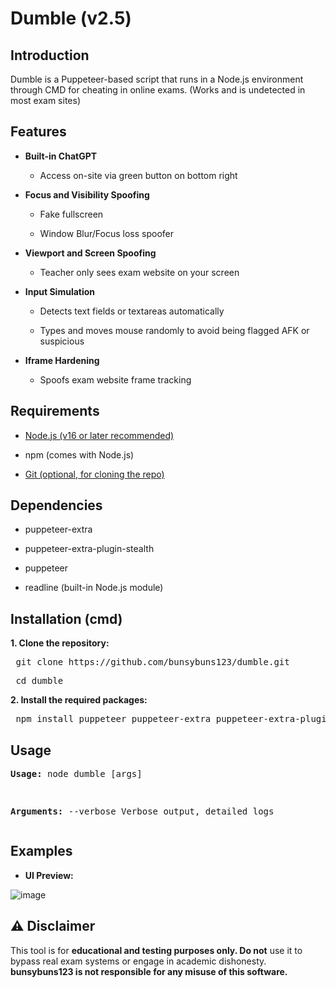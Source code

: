 # Dumble (v2.5)

## Introduction
Dumble is a Puppeteer-based script that runs in a Node.js environment through CMD for cheating in online exams. (Works and is undetected in most exam sites)

## Features

- **Built-in ChatGPT**

    - Access on-site via green button on bottom right

- **Focus and Visibility Spoofing**

  - Fake fullscreen

  - Window Blur/Focus loss spoofer

- **Viewport and Screen Spoofing**

  - Teacher only sees exam website on your screen

- **Input Simulation**

  - Detects text fields or textareas automatically

  - Types and moves mouse randomly to avoid being flagged AFK or suspicious

- **Iframe Hardening**

  - Spoofs exam website frame tracking


## Requirements

- [Node.js (v16 or later recommended)](https://nodejs.org/en/download)

- npm (comes with Node.js)

- [Git (optional, for cloning the repo)](https://git-scm.com/downloads)


## Dependencies

- puppeteer-extra

- puppeteer-extra-plugin-stealth

- puppeteer

- readline (built-in Node.js module)

## Installation (cmd)

**1. Clone the repository:**

<pre> git clone https://github.com/bunsybuns123/dumble.git </pre>


<pre> cd dumble </pre>

**2. Install the required packages:**

<pre> npm install puppeteer puppeteer-extra puppeteer-extra-plugin-stealth </pre>


## Usage

**<pre>Usage:**
node dumble [args]


**Arguments:**
        --verbose    Verbose output, detailed logs
</pre>


## Examples

- **UI Preview:**

![image](https://github.com/user-attachments/assets/be089826-696d-421e-a509-561ebc8fced2)




## ⚠️ Disclaimer

This tool is for **educational and testing purposes only. Do not** use it to bypass real exam systems or engage in academic dishonesty. **bunsybuns123 is not responsible for any misuse of this software.**

